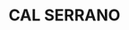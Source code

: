 ---
layout: test
title:  "CAL SERRANO"
coordinates:
  - [1.460768237899857, 42.357692165015486]
  - [1.460954796445803, 42.357723876396584]
  - [1.460981472771243, 42.357622011874334]
  - [1.460800864763597, 42.357583722055494]
  - [1.460768237899857, 42.357692165015486]
---